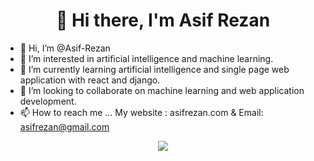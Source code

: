 
<h1 align="center">👋 Hi there, I'm Asif Rezan</h1>


- 👋 Hi, I’m @Asif-Rezan
- 👀 I’m interested in artificial intelligence and machine learning.
- 🌱 I’m currently learning artificial intelligence and single page web application with react and django.
- 💞️ I’m looking to collaborate on machine learning and web application development.
- 📫 How to reach me ... My website : asifrezan.com & Email: asifrezan@gmail.com

<p align="center">
<!--   <img src="https://wakatime.com/share/@AsifRezan/edb3ec51-3759-47ab-bbf2-da7f47500f4e.svg"> -->
  <img src="https://wakatime.com/share/@AsifRezan/ad1683c9-7ada-4e1b-868f-b3de4714ceec.svg">
</p>















<!---
Asif-Rezan/Asif-Rezan is a ✨ special ✨ repository because its `README.md` (this file) appears on your GitHub profile.
You can click the Preview link to take a look at your changes.
--->
